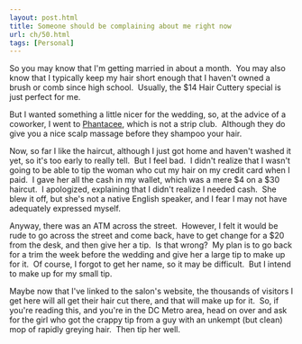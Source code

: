 ```yaml
---
layout: post.html
title: Someone should be complaining about me right now
url: ch/50.html
tags: [Personal]
---
```

So you may know that I'm getting married in about a month.  You may also know that I typically keep my hair short enough that I haven't owned a brush or comb since high school.  Usually, the $14 Hair Cuttery special is just perfect for me.

But I wanted something a little nicer for the wedding, so, at the advice of a coworker, I went to [Phantacee](http://www.phantacee.com/), which is not a strip club.  Although they do give you a nice scalp massage before they shampoo your hair.

Now, so far I like the haircut, although I just got home and haven't washed it yet, so it's too early to really tell.  But I feel bad.  I didn't realize that I wasn't going to be able to tip the woman who cut my hair on my credit card when I paid.  I gave her all the cash in my wallet, which was a mere $4 on a $30 haircut.  I apologized, explaining that I didn't realize I needed cash.  She blew it off, but she's not a native English speaker, and I fear I may not have adequately expressed myself.

Anyway, there was an ATM across the street.  However, I felt it would be rude to go across the street and come back, have to get change for a $20 from the desk, and then give her a tip.  Is that wrong?  My plan is to go back for a trim the week before the wedding and give her a large tip to make up for it.  Of course, I forgot to get her name, so it may be difficult.  But I intend to make up for my small tip.

Maybe now that I've linked to the salon's website, the thousands of visitors I get here will all get their hair cut there, and that will make up for it.  So, if you're reading this, and you're in the DC Metro area, head on over and ask for the girl who got the crappy tip from a guy with an unkempt (but clean) mop of rapidly greying hair.  Then tip her well.
